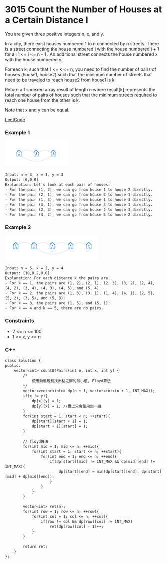 # 3015 Count the Number of Houses at a Certain Distance I

You are given three positive integers n, x, and y.

In a city, there exist houses numbered 1 to n connected by n streets. There is a street connecting the house numbered i with the house numbered i + 1 for all 1 <= i <= n - 1 . An additional street connects the house numbered x with the house numbered y.

For each k, such that 1 <= k <= n, you need to find the number of pairs of houses (house1, house2) such that the minimum number of streets that need to be traveled to reach house2 from house1 is k.

Return a 1-indexed array result of length n where result[k] represents the total number of pairs of houses such that the minimum streets required to reach one house from the other is k.

Note that x and y can be equal.

[LeetCode](https://leetcode.cn/problems/count-the-number-of-houses-at-a-certain-distance-i/description/)

### Example 1

<img src="img/3015_1.png" width = "200"/>

```
Input: n = 3, x = 1, y = 3
Output: [6,0,0]
Explanation: Let's look at each pair of houses:
- For the pair (1, 2), we can go from house 1 to house 2 directly.
- For the pair (2, 1), we can go from house 2 to house 1 directly.
- For the pair (1, 3), we can go from house 1 to house 3 directly.
- For the pair (3, 1), we can go from house 3 to house 1 directly.
- For the pair (2, 3), we can go from house 2 to house 3 directly.
- For the pair (3, 2), we can go from house 3 to house 2 directly.
```

### Example 2

<img src="img/3015_2.png" width = "300"/>

```
Input: n = 5, x = 2, y = 4
Output: [10,8,2,0,0]
Explanation: For each distance k the pairs are:
- For k == 1, the pairs are (1, 2), (2, 1), (2, 3), (3, 2), (2, 4), (4, 2), (3, 4), (4, 3), (4, 5), and (5, 4).
- For k == 2, the pairs are (1, 3), (3, 1), (1, 4), (4, 1), (2, 5), (5, 2), (3, 5), and (5, 3).
- For k == 3, the pairs are (1, 5), and (5, 1).
- For k == 4 and k == 5, there are no pairs.
```

### Constraints

* 2 <= n <= 100
* 1 <= x, y <= n


### C++ 

```
class Solution {
public:
    vector<int> countOfPairs(int n, int x, int y) {
        /*
            使用動態規劃找出點之間的最小值, Floyd算法
        */
        vector<vector<int>> dp(n + 1, vector<int>(n + 1, INT_MAX));
        if(x != y){
            dp[x][y] = 1;
            dp[y][x] = 1; //實上只會使用到一組
        }
        for(int start = 1; start < n; ++start){
            dp[start][start + 1] = 1;
            dp[start + 1][start] = 1;
        }

        // floyd算法
        for(int mid = 1; mid <= n; ++mid){
            for(int start = 1; start <= n; ++start){
                for(int end = 1; end <= n; ++end){
                    if(dp[start][mid] != INT_MAX && dp[mid][end] != INT_MAX){
                        dp[start][end] = min(dp[start][end], dp[start][mid] + dp[mid][end]);
                    }
                }
            }
        }
        
        vector<int> ret(n);
        for(int row = 1; row <= n; ++row){
            for(int col = 1; col <= n; ++col){
                if(row != col && dp[row][col] != INT_MAX)
                    ret[dp[row][col] - 1]++;
            }
        }

        return ret;
    }
};
```
